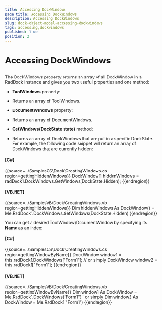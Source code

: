 ```yaml
---
title: Accessing DockWindows
page_title: Accessing DockWindows
description: Accessing DockWindows
slug: dock-object-model-accessing-dockwindows
tags: accessing,dockwindows
published: True
position: 2
---
```


# Accessing DockWindows



## 

The DockWindows property returns an array of all DockWindow in a RadDock
          instance and gives you two useful properties and one method:
        

* __ToolWindows__ property:
            

* Returns an array of ToolWindows.

* __DocumentWindows__ property:
            

* Returns an array of DocumentWindows.

* __GetWindows(DockState state)__ method:
            

* Returns an array of DockWindows that are put in a specific
              DockState. For example, the following code snippet will return an array
              of DockWindows that are currently hidden:
            

#### __[C#]__

{{source=..\SamplesCS\Dock\CreatingWindows.cs region=gettingHiddenWindows}}
	            DockWindow[] hiddenWindows = radDock1.DockWindows.GetWindows(DockState.Hidden);
	{{endregion}}



#### __[VB.NET]__

{{source=..\SamplesVB\Dock\CreatingWindows.vb region=gettingHiddenWindows}}
	        Dim hiddenWindows As DockWindow() = Me.RadDock1.DockWindows.GetWindows(DockState.Hidden)
	{{endregion}}



You can get a desired ToolWindow\DocumentWindow by specifying its
          __Name__ as an index:
        

#### __[C#]__

{{source=..\SamplesCS\Dock\CreatingWindows.cs region=gettingWindowByName}}
	            DockWindow window1 = this.radDock1.DockWindows["Form1"];
	            // or simply
	            DockWindow window2 = this.radDock1["Form1"];
	{{endregion}}



#### __[VB.NET]__

{{source=..\SamplesVB\Dock\CreatingWindows.vb region=gettingWindowByName}}
	        Dim window1 As DockWindow = Me.RadDock1.DockWindows("Form1")
	        ' or simply
	        Dim window2 As DockWindow = Me.RadDock1("Form1")
	{{endregion}}


